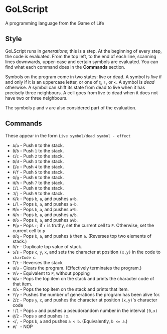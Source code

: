 # GoLScript
A programming language from the Game of Life

## Style
GoLScript runs in _generations_; this is a step. At the beginning of every step, the code is evaluated. From the top left, to the end of each line, scanning lines downwards, upper-case and certain symbols are evaluated. You can find what each command does in the **Commands** section.

Symbols on the program come in two states: live or dead. A symbol is _live_ if and only if it is an uppercase letter, or one of `@`, `!`, or `<`. A symbol is _dead_ otherwise. A symbol can shift its state from dead to live when it has precisely three neighbours. A cell goes from live to dead when it does not have two or three neighbours.

The symbols `p` and `v` are also considered part of the evaluation.

## Commands
These appear in the form `Live symbol/dead symbol - effect`
 * `A`/`a` - Push `0` to the stack.
 * `B`/`b` - Push `1` to the stack.
 * `C`/`c` - Push `2` to the stack.
 * `D`/`d` - Push `3` to the stack.
 * `E`/`e` - Push `4` to the stack.
 * `F`/`f` - Push `5` to the stack.
 * `G`/`g` - Push `6` to the stack.
 * `H`/`h` - Push `7` to the stack.
 * `I`/`i` - Push `8` to the stack.
 * `J`/`j` - Push `9` to the stack.
 * `K`/`k` - Pops `b`, `a`, and pushes `a+b`.
 * `L`/`l` - Pops `b`, `a`, and pushes `a-b`.
 * `M`/`m` - Pops `b`, `a`, and pushes `a*b`.
 * `N`/`n` - Pops `b`, `a`, and pushes `a/b`.
 * `O`/`o` - Pops `b`, `a`, and pushes `a%b`.
 * `P`/`p` - Pops `r`; if `r` is truthy, set the current cell to `P`. Otherwise, set the current cell to `p`
 * `Q`/`q` - Pops `b`, `a`, and pushes `b` then `a`. (Reverses top two elements of stack.)
 * `R`/`r` - Duplicate top value of stack.
 * `S`/`s` - Pops `c`, `y`, `x`, and sets the character at position `(x,y)` in the code to `charCode c`.
 * `T`/`t` - Reverses the stack
 * `U`/`u` - Clears the program. (Effectively terminates the program.)
 * `V`/`v` - Equivalent to `P`, without popping
 * `W`/`w` - Pops the top item on the stack and prints the character code of that item.
 * `X`/`x` - Pops the top item on the stack and prints that item.
 * `Y`/`y` - Pushes the number of generations the program has been alive for.
 * `Z`/`z` - Pops `y`, `x`, and pushes the character at position `(x,y)`'s character code
 * `!`/`1` - Pops `x` and pushes a pseudorandom number in the interval `[0,x)`
 * `@`/`2` - Pops `x` and pushes `!x`.
 * `<`/`,` - Pops `b`, `a` and pushes `a < b`. (Equivalently, `b <= a`.)
 * `#`/` ` - NOP
